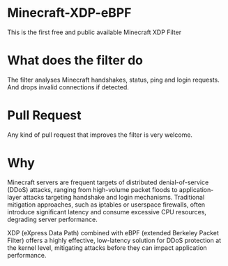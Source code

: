 Minecraft-XDP-eBPF
==========
This is the first free and public available Minecraft XDP Filter

# What does the filter do
The filter analyses Minecraft handshakes, status, ping and login requests. And drops invalid connections if detected.

# Pull Request
Any kind of pull request that improves the filter is very welcome.

# Why
Minecraft servers are frequent targets of distributed denial-of-service (DDoS) attacks,
ranging from high-volume packet floods to application-layer attacks targeting handshake and login mechanisms.
Traditional mitigation approaches, such as iptables or userspace firewalls,
often introduce significant latency and consume excessive CPU resources, degrading server performance.

XDP (eXpress Data Path) combined with eBPF (extended Berkeley Packet Filter) offers a highly effective,
low-latency solution for DDoS protection at the kernel level, mitigating attacks before they can impact
application performance. 
